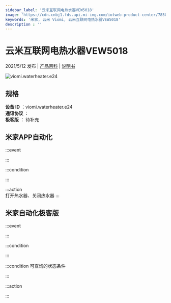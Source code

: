 ```yaml
---
sidebar_label: '云米互联网电热水器VEW5018'
image: 'https://cdn.cnbj1.fds.api.mi-img.com/iotweb-product-center/7850c8ca948a85666f7a3666d7ceb247_148.png?GalaxyAccessKeyId=AKVGLQWBOVIRQ3XLEW&Expires=9223372036854775807&Signature=0WLUzJ2GHNKQsQAk3/ra9/tdsa0='
keywords: '米家, 云米 Viomi, 云米互联网电热水器VEW5018'
description : ''
---
```

# 云米互联网电热水器VEW5018

2021/5/12 发布 | [产品百科](https://home.mi.com/webapp/content/baike/product/index.html?model=viomi.waterheater.e24/) | [说明书](https://home.mi.com/views/introduction.html?model=viomi.waterheater.e24&region=cn)

![viomi.waterheater.e24](https://cdn.cnbj1.fds.api.mi-img.com/iotweb-product-center/7850c8ca948a85666f7a3666d7ceb247_148.png?GalaxyAccessKeyId=AKVGLQWBOVIRQ3XLEW&Expires=9223372036854775807&Signature=0WLUzJ2GHNKQsQAk3/ra9/tdsa0=)

## 规格  
> 
**设备 ID** ：viomi.waterheater.e24  
**通讯协议** ：  
**极客版**  ： 待补充 


## 米家APP自动化  

:::event  

:::

:::condition  

:::

:::action   
打开热水器、关闭热水器
:::

## 米家自动化极客版  

:::event  

:::

:::condition  

:::

:::condition 可查询的状态条件  

:::

:::action  

:::

        
